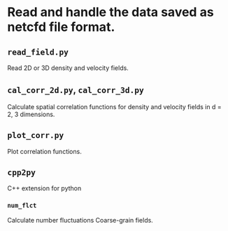 # Read and handle the data saved as netcfd file format.

## `read_field.py`
Read 2D or 3D density and velocity fields.

## `cal_corr_2d.py`, `cal_corr_3d.py`
Calculate spatial correlation functions for density and velocity fields in d = 2, 3 dimensions.

## `plot_corr.py`
Plot correlation functions.

## `cpp2py`
C++ extension for python
### `num_flct`
Calculate number fluctuations
Coarse-grain fields.
